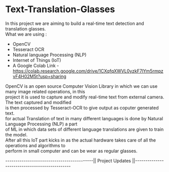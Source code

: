 # Text-Translation-Glasses
In this project we are aiming to build a real-time text detection and translation glasses.   
What we are using :
- OpenCV
- Tesseract OCR
- Natural language Processing (NLP)
- Internet of Things (IoT)
- A Google Colab Link - https://colab.research.google.com/drive/1CXqfqXWVL0yzkF7lYm5rmpzvF4H02M5t?usp=sharing   

OpenCV is an open source Computer Vision Library in which we can use many image related operations, in this   
project it is used to capture and modify real-time text from external camera. The text captured and modified    
is then processed by Tesseract-OCR to give output as coputer generated text.  
for actual Translation of text in many different languages is done by Natural Language Processing (NLP) a part   
of ML in which data sets of different language translations are given to train the model.  
After all this IoT part kicks in as the actual hardware takes care of all the operations and algorithms to  
perform in small computer and can be wear as regular glasses.     


-------------------------------------------|| Project Updates ||----------------------------------------------

